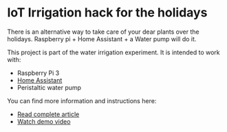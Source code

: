 # IoT Irrigation hack for the holidays
There is an alternative way to take care of your dear plants over the holidays. Raspberry pi + Home Assistant + a Water pump will do it.

This project is part of the water irrigation experiment. 
It is intended to work with: 
* Raspberry Pi 3
* [Home Assistant](https://home-assistant.io/)
* Peristaltic water pump

You can find more information and instructions here:
* [Read complete article](https://medium.com/@johannarispe/iot-irrigation-hack-for-the-holidays-raspberry-home-assistant-d7f2bba90d41)
* [Watch demo video](https://youtu.be/4R1fgEKobtA) 
